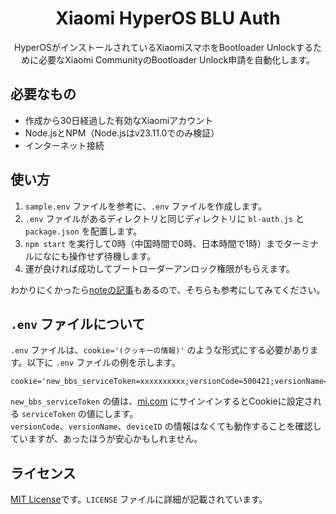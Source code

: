 <div align="center">
  <h1>Xiaomi HyperOS BLU Auth</h1>
  HyperOSがインストールされているXiaomiスマホをBootloader Unlockするために必要なXiaomi CommunityのBootloader Unlock申請を自動化します。
</div>

## 必要なもの
- 作成から30日経過した有効なXiaomiアカウント
- Node.jsとNPM（Node.jsはv23.11.0でのみ検証）
- インターネット接続

## 使い方
1. `sample.env` ファイルを参考に、`.env` ファイルを作成します。
2. `.env` ファイルがあるディレクトリと同じディレクトリに `bl-auth.js` と `package.json` を配置します。
3. `npm start` を実行して0時（中国時間で0時、日本時間で1時）までターミナルになにも操作せず待機します。
4. 運が良ければ成功してブートローダーアンロック権限がもらえます。

わかりにくかったら[noteの記事](<https://note.com/soyaaaaana/n/n06b7f4d856cb>)もあるので、そちらも参考にしてみてください。

## `.env` ファイルについて
`.env` ファイルは、`cookie='(クッキーの情報)'` のような形式にする必要があります。以下に `.env` ファイルの例を示します。
<br>
```
cookie='new_bbs_serviceToken=xxxxxxxxxx;versionCode=500421;versionName=5.4.21;deviceID=ABCD1234'
```
`new_bbs_serviceToken` の値は、[mi.com](https://mi.com) にサインインするとCookieに設定される `serviceToken` の値にします。
<br>
`versionCode`、`versionName`、`deviceID` の情報はなくても動作することを確認していますが、あったほうが安心かもしれません。

## ライセンス
[MIT License](https://mit-license.org/)です。`LICENSE` ファイルに詳細が記載されています。
